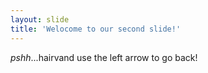 ```yaml
---
layout: slide
title: 'Welocome to our second slide!'
---
```

*pshh*...hairvand
use the left arrow to go back!
